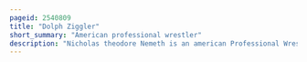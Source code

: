 ```yaml
---
pageid: 2540809
title: "Dolph Ziggler"
short_summary: "American professional wrestler"
description: "Nicholas theodore Nemeth is an american Professional Wrestler and stand-up Comedian signed to total nonstop Action wrestling under his real Name stylized as nic Nemeth. He also appears for new japan pro Wrestling and the independent Circuit. He is best known for his wwe Tenure from 2004 to 2023 when he performed under the Ring Name dolph Ziggler."
---
```

